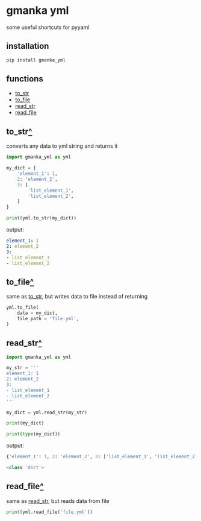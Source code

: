 # gmanka yml

some useful shortcuts for pyyaml

## installation

```bash
pip install gmanka_yml
```

## functions

- [to_str](#to_str)  
- [to_file](#to_file)  
- [read_str](#read_str)  
- [read_file](#read_file)  

## to_str[^](#functions)

converts any data to yml string and returns it

```py
import gmanka_yml as yml

my_dict = {
    'element_1': 1,
    2: 'element_2',
    3: [
        'list_element_1',
        'list_element_2',
    ]
}

print(yml.to_str(my_dict))
```

output:

```yaml
element_1: 1
2: element_2
3:
- list_element_1
- list_element_2
```

## to_file[^](#functions)

same as [to_str](#to_str), but writes data to file instead of returning

```py
yml.to_file(
    data = my_dict,
    file_path = 'file.yml',
)
```

## read_str[^](#functions)

```py
import gmanka_yml as yml

my_str = '''
element_1: 1
2: element_2
3:
- list_element_1
- list_element_2
'''

my_dict = yml.read_str(my_str)

print(my_dict)

print(type(my_dict))
```

output:

```py
{'element_1': 1, 2: 'element_2', 3: ['list_element_1', 'list_element_2']}

<class 'dict'>
```

## read_file[^](#functions)

same as [read_str](#read_str), but reads data from file

```py
print(yml.read_file('file.yml'))
```

